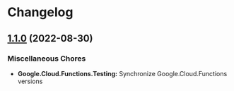 # Changelog

## [1.1.0](https://github.com/chingor13/functions-framework-dotnet/compare/Google.Cloud.Functions.Testing-1.0.0...Google.Cloud.Functions.Testing-1.1.0) (2022-08-30)


### Miscellaneous Chores

* **Google.Cloud.Functions.Testing:** Synchronize Google.Cloud.Functions versions
